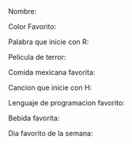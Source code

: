 Nombre: 

Color Favorito: 

Palabra que inicie con R:

Pelicula de terror: 

Comida mexicana favorita: 

Cancion que inicie con H:

Lenguaje de programacion favorito:

Bebida favorita: 

Dia favorito de la semana: 
